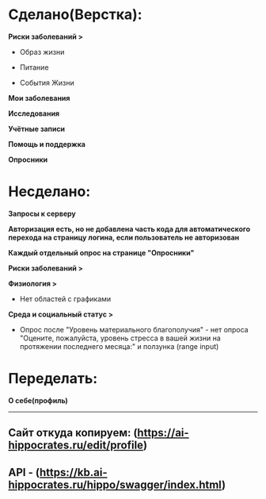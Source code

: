 # Сделано(Верстка):

**Риски заболеваний >**

- Образ жизни

- Питание

- События Жизни

**Мои заболевания** 

**Исследования**

**Учётные записи**

**Помощь и поддержка**

**Опросники** 


# Несделано:

**Запросы к серверу**

**Авторизация есть, но не добавлена часть кода для автоматического перехода на страницу логина, если пользователь не авторизован**

**Каждый отдельный опрос на странице "Опросники"** 

**Риски заболеваний >**

**Физиология >** 

- Нет областей с графиками

**Среда и социальный статус >**

- Опрос после "Уровень материального благополучия" - нет опроса "Оцените, пожалуйста, уровень стресса в вашей жизни на протяжении последнего месяца:" и ползунка (range input)


# Переделать:

**О себе(профиль)**

---

## **Сайт откуда копируем:** (https://ai-hippocrates.ru/edit/profile)

## **API -** (https://kb.ai-hippocrates.ru/hippo/swagger/index.html)
